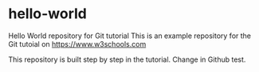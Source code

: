# hello-world
Hello World repository for Git tutorial
This is an example repository for the Git tutoial on https://www.w3schools.com

This repository is built step by step in the tutorial.
Change in Github test.
